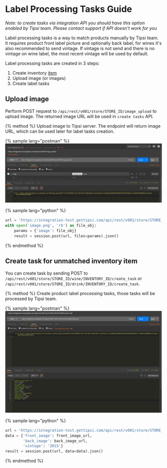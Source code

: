 # Label Processing Tasks Guide

*Note: to create tasks via integration API you should have this option enabled by Tipsi team. Please contact support if API doesn't work for you*

Label processing tasks is a way to match products manually by Tipsi team. It requires product front label picture and optionally back label, for wines it's also recommended to send vintage. If vintage is not send and there is no vintage on wine label, the most recent vintage will be used by default.

Label processing tasks are created in 3 steps:

1. Create inventory [item](/endpoints.md#create-wine-inventory)
2. Upload image (or images)
3. Create label tasks

## Upload image

Perform POST request to `/api/rest/v001/store/STORE_ID/image_upload` to upload image. The returned image URL will be used in `create tasks` API.


{% method %}
Upload image to Tipsi server. The endpoint will return image URL, which can be used later for label tasks creation.

{% sample lang="postman" %}
![](/assets/image_upload.png)

{% sample lang="python" %}
```python
url = 'https://integration-test.gettipsi.com/api/rest/v001/store/STORE_ID/image_upload'
with open('image.png', 'rb') as file_obj:
    params = {'image': file_obj}
    result = session.post(url, files=params).json()
```
{% endmethod %}


## Create task for unmatched inventory item

You can create task by sending POST to `/api/rest/v001/store/STORE_ID/wine/INVENTORY_ID/create_task` or `/api/rest/v001/store/STORE_ID/drink/INVENTORY_ID/create_task`.

{% method %}
Create product label processing tasks, those tasks will be processed by Tipsi team.

{% sample lang="postman" %}
![](/assets/create_task.png)

{% sample lang="python" %}
```python
url = 'https://integration-test.gettipsi.com/api/rest/v001/store/STORE_ID/wine/INVENTORY_ID/create_task'
data = {'front_image': front_image_url,
        'back_image': back_image_url,
        'vintage': '2015'}
result = session.post(url, data=data).json()
```
{% endmethod %}
